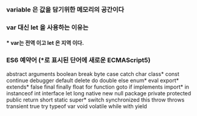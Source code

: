 ### variable 은 값을 담기위한 메모리의 공간이다
### var 대신 let 을 사용하는 이유는
#### * var는 전역 이고 let 은 지역 이다.
### ES6 예약어 (*로 표시된 단어에 새로운 ECMAScript5)
abstract	arguments	boolean	break	byte
case	catch	char	class*	const
continue	debugger	default	delete	do
double	else	enum*	eval	export*
extends*	false	final	finally	float
for	function	goto	if	implements
import*	in	instanceof	int	interface
let	long	native	new	null
package	private	protected	public	return
short	static	super*	switch	synchronized
this	throw	throws	transient	true
try	typeof	var	void	volatile
while	with	yield		